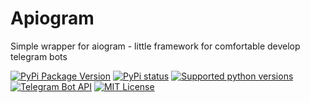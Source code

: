 # Apiogram
Simple wrapper for aiogram - little framework for comfortable develop telegram bots

[![PyPi Package Version](https://img.shields.io/pypi/v/aiogram.svg?style=flat-square)](https://pypi.python.org/pypi/apiogram)
[![PyPi status](https://img.shields.io/pypi/status/aiogram.svg?style=flat-square)](https://pypi.python.org/pypi/apiogram)
[![Supported python versions](https://img.shields.io/badge/Python-3.10.8,3.11-blue)](https://pypi.python.org/pypi/apiogram)
[![Telegram Bot API](https://img.shields.io/badge/Telegram%20Bot%20API-6.2-blue.svg?style=flat-square&logo=telegram)](https://core.telegram.org/bots/api)
[![MIT License](https://img.shields.io/pypi/l/aiogram.svg?style=flat-square)](https://opensource.org/licenses/MIT)

